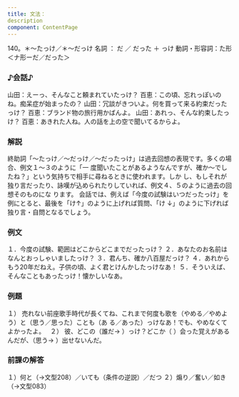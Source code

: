 ```yaml
---
title: 文法：
description
component: ContentPage
---
```



140。＊～たっけ／＊～だっけ
名詞 ： だ ／ だった ＋ っけ
動詞・形容詞：た形＜ナ形ーだ／だった＞  
### ♪会話♪
山田：えーっ、そんなこと頼まれていたっけ？ 百恵：この頃、忘れっぽいのね。痴呆症が始まったの？ 山田：冗談がきついよ。何を買って来る約束だったっけ？ 百恵：ブランド物の旅行用かばんよ。 山田：あれっ、そんな約束したっけ？ 百恵：あきれた人ね。人の話を上の空で聞いてるからよ。
### 解説
終助詞「～たっけ／～だっけ／～だったっけ」は過去回想の表現です。多くの場合、例文１～３のように「一 度聞いたことがあるようなんですが、確か～でしたね？」という気持ちで相手に尋ねるときに使われます。しか し、もしそれが独り言だったり、詠嘆が込められたりしていれば、例文４、５のように過去の回想そのものにな ります。
会話では、例えば「今度の試験はいつだったっけ」を例にとると、最後を「け↑」のように上げれば質問、「け
↓」のように下げれば独り言・自問となるでしょう。
### 例文
１．今度の試験、範囲はどこからどこまでだったっけ？
２．あなたのお名前はなんとおっしゃいましたっけ？
３．君んち、確か八百屋だっけ？
４．あれからもう20年だねえ。子供の頃、よく君とけんかしたっけなあ！
５．そういえば、そんなこともあったっけ！懐かしいなあ。
### 例題
１） 売れない前座歌手時代が長くてね、これまで何度も歌を（やめる／やめよう）と（思う／思った）ことも（あ
る／あった）っけなあ！でも、やめなくてよかったよ。  
２） 彼、どこの（誰だ→ ）っけ？どこか（ ）会った覚えがあるんだが、（思う→ ）出せないんだ。
### 前課の解答
１）何と（→文型208）／いても（条件の逆説）／だつ
２）煽り／奮い／如き（→文型083）
